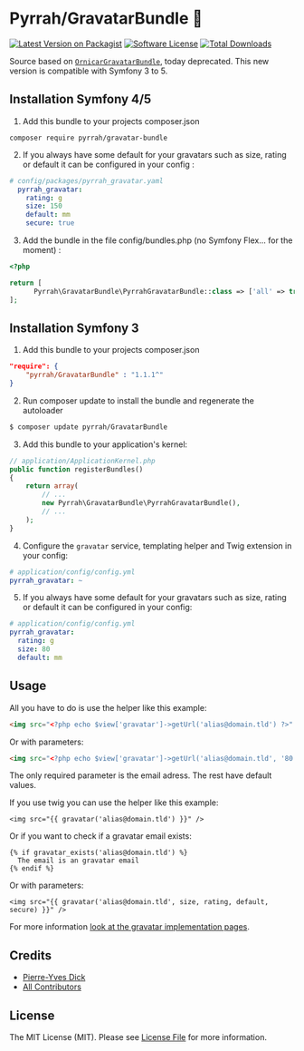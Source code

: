 Pyrrah/GravatarBundle 🤳
========================

[![Latest Version on Packagist][ico-version]][link-packagist]
[![Software License][ico-license]](LICENSE)
[![Total Downloads][ico-downloads]][link-downloads]

Source based on [`OrnicarGravatarBundle`](https://github.com/henrikbjorn/GravatarBundle), today deprecated. This new version is compatible with Symfony 3 to 5.

Installation Symfony 4/5
------------------------

  1. Add this bundle to your projects composer.json

  ```
  composer require pyrrah/gravatar-bundle
  ```

  2. If you always have some default for your gravatars such as size, rating or default it can be configured in your config :

  ```yaml
  # config/packages/pyrrah_gravatar.yaml
    pyrrah_gravatar:
      rating: g
      size: 150
      default: mm
      secure: true
  ```

  3. Add the bundle in the file config/bundles.php (no Symfony Flex... for the moment) :

  ```php
  <?php
  
  return [
        Pyrrah\GravatarBundle\PyrrahGravatarBundle::class => ['all' => true],
  ];
  ```

Installation Symfony 3
----------------------

  1. Add this bundle to your projects composer.json

  ```json
  "require": { 
      "pyrrah/GravatarBundle" : "1.1.1^"
  }
  ```

  2. Run composer update to install the bundle and regenerate the autoloader
  
  ```bash
  $ composer update pyrrah/GravatarBundle
  ```

  3. Add this bundle to your application's kernel:

  ```php
  // application/ApplicationKernel.php
  public function registerBundles()
  {
      return array(
          // ...
          new Pyrrah\GravatarBundle\PyrrahGravatarBundle(),
          // ...
      );
  }
  ```

  4. Configure the `gravatar` service, templating helper and Twig extension in your config:

  ```yaml
  # application/config/config.yml
  pyrrah_gravatar: ~
  ```

  5. If you always have some default for your gravatars such as size, rating or default it can be configured in your config:

  ```yaml
  # application/config/config.yml
  pyrrah_gravatar:
    rating: g
    size: 80
    default: mm
  ```

Usage
-----

All you have to do is use the helper like this example:

```html
<img src="<?php echo $view['gravatar']->getUrl('alias@domain.tld') ?>" />
```

Or with parameters:

```html
<img src="<?php echo $view['gravatar']->getUrl('alias@domain.tld', '80', 'g', 'defaultimage.png', true) ?>" />
```

The only required parameter is the email adress. The rest have default values.

If you use twig you can use the helper like this example:

```
<img src="{{ gravatar('alias@domain.tld') }}" />
```

Or if you want to check if a gravatar email exists:

```
{% if gravatar_exists('alias@domain.tld') %}
  The email is an gravatar email
{% endif %}
```

Or with parameters:

```
<img src="{{ gravatar('alias@domain.tld', size, rating, default, secure) }}" />
```

For more information [look at the gravatar implementation pages][link-gravatar].

Credits
-------

- [Pierre-Yves Dick][link-author]
- [All Contributors][link-contributors]

License
-------

The MIT License (MIT). Please see [License File](LICENSE) for more information.

[ico-version]: https://img.shields.io/packagist/v/pyrrah/gravatar-bundle.svg?style=flat-square
[ico-license]: https://img.shields.io/badge/license-MIT-brightgreen.svg?style=flat-square
[ico-downloads]: https://img.shields.io/packagist/dt/pyrrah/gravatar-bundle.svg?style=flat-square

[link-packagist]: https://packagist.org/packages/pyrrah/gravatar-bundle
[link-downloads]: https://packagist.org/packages/pyrrah/gravatar-bundle
[link-author]: https://github.com/pyrrah
[link-contributors]: ../../contributors
[link-gravatar]: http://en.gravatar.com/site/implement/